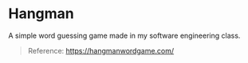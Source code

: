 # Hangman

A simple word guessing game made in my software engineering class.

> Reference: https://hangmanwordgame.com/




